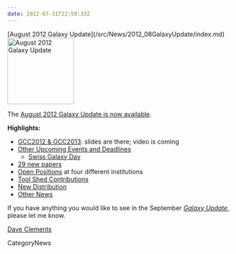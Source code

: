 ```yaml
---
date: 2012-07-31T22:59:33Z
---
```

<div class='newsItemHeader'>[August 2012 Galaxy Update](/src/News/2012_08GalaxyUpdate/index.md)</div>

<div class='right'><a href='/GalaxyUpdates/2012_08'><img src='/Images/Logos/GalaxyUpdate200.png' alt='August 2012 Galaxy Update' width=150 /></a></div>

The [August 2012 Galaxy Update is now available](/src/GalaxyUpdates/2012_08/index.md). 

**Highlights:**

* [GCC2012 & GCC2013](/GalaxyUpdates/2012_08#gcc2012--gcc2013): slides are there; video is coming
* [Other Upcoming Events and Deadlines](/GalaxyUpdates/2012_08#upcoming-events-and-deadlines)
  * [Swiss Galaxy Day](/GalaxyUpdates/2012_08#swiss-galaxy-day)
* [29 new papers](/GalaxyUpdates/2012_08#new-papers)
* [Open Positions](/GalaxyUpdates/2012_08#whos-hiring) at four different institutions
* [Tool Shed Contributions](/GalaxyUpdates/2012_08#tool-shed-contributions)
* [New Distribution](/GalaxyUpdates/2012_08#new-distributions)
* [Other News](/GalaxyUpdates/2012_08#other-news)

If you have anything you would like to see in the September *[Galaxy Update](/src/GalaxyUpdates/index.md)*, please let me know.

[Dave Clements](/src/DaveClements/index.md)


CategoryNews
